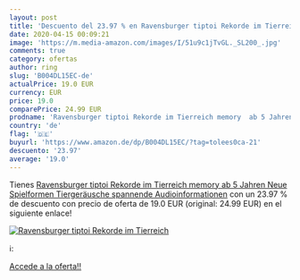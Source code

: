 ```yaml
---
layout: post
title: 'Descuento del 23.97 % en Ravensburger tiptoi Rekorde im Tierreich'
date: 2020-04-15 00:09:21
image: 'https://m.media-amazon.com/images/I/51u9c1jTvGL._SL200_.jpg'
comments: true
category: ofertas
author: ring
slug: 'B004DL15EC-de'
actualPrice: 19.0 EUR
currency: EUR
price: 19.0
comparePrice: 24.99 EUR
prodname: 'Ravensburger tiptoi Rekorde im Tierreich memory  ab 5 Jahren  Neue Spielformen  Tiergeräusche  spannende Audioinformationen'
country: 'de'
flag: '🇩🇪'
buyurl: 'https://www.amazon.de/dp/B004DL15EC/?tag=tolees0ca-21'
descuento: '23.97'
average: '19.0'
---
```


Tienes [Ravensburger tiptoi Rekorde im Tierreich memory  ab 5 Jahren  Neue Spielformen  Tiergeräusche  spannende Audioinformationen](https://www.amazon.de/dp/B004DL15EC/?tag=tolees0ca-21) con un 23.97 % de descuento con precio de oferta de 19.0 EUR (original: 24.99 EUR) en el siguiente enlace!

[![Ravensburger tiptoi Rekorde im Tierreich](https://m.media-amazon.com/images/I/51u9c1jTvGL._SL200_.jpg)](https://www.amazon.de/dp/B004DL15EC/?tag=tolees0ca-21)

ℹ️:


[Accede a la oferta!!](https://www.amazon.de/dp/B004DL15EC/?tag=tolees0ca-21)
